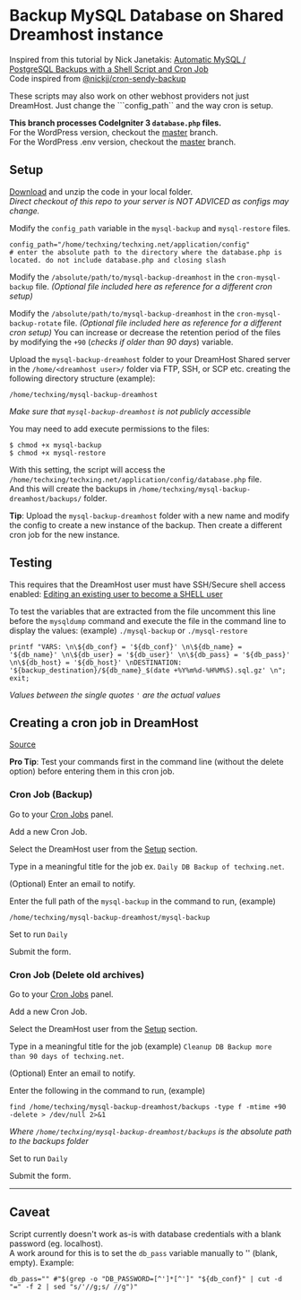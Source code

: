# Backup MySQL Database on Shared Dreamhost instance
Inspired from this tutorial by Nick Janetakis: [Automatic MySQL / PostgreSQL Backups with a Shell Script and Cron Job](https://www.youtube.com/watch?v=kbCytSYPh0E)\
Code inspired from [@nickjj/cron-sendy-backup](https://gist.github.com/nickjj/00b07e522caee02e37951ec6de2a9c95)

These scripts may also work on other webhost providers not just DreamHost. Just change the ```config_path`` and the way cron is setup.

**This branch processes CodeIgniter 3 ```database.php``` files.**\
For the WordPress version, checkout the [master](https://github.com/TechnologyXING/mysql-backup-dreamhost/tree/master) branch.\
For the WordPress .env version, checkout the [master](https://github.com/TechnologyXING/mysql-backup-dreamhost/tree/env) branch.

## Setup
[Download](https://github.com/TechnologyXING/mysql-backup-dreamhost/archive/ci3.zip) and unzip the code in your local folder.\
*Direct checkout of this repo to your server is NOT ADVICED as configs may change.*

Modify the ```config_path``` variable in the  ```mysql-backup``` and ```mysql-restore``` files.
```
config_path="/home/techxing/techxing.net/application/config"
# enter the absolute path to the directory where the database.php is located. do not include database.php and closing slash
```

Modify the ```/absolute/path/to/mysql-backup-dreamhost``` in the ```cron-mysql-backup``` file. *(Optional file included here as reference for a different cron setup)*

Modify the ```/absolute/path/to/mysql-backup-dreamhost``` in the ```cron-mysql-backup-rotate``` file. *(Optional file included here as reference for a different cron setup)*
You can increase or decrease the retention period of the files by modifying the ```+90``` (*checks if older than 90 days*) variable.

Upload the ```mysql-backup-dreamhost``` folder to your DreamHost Shared server in the ```/home/<dreamhost user>/``` folder via FTP, SSH, or SCP etc. creating the following directory structure (example):
 ```
/home/techxing/mysql-backup-dreamhost
 ```
*Make sure that ```mysql-backup-dreamhost``` is not publicly accessible*

You may need to add execute permissions to the files:
```
$ chmod +x mysql-backup
$ chmod +x mysql-restore
```

With this setting, the script will access the ```/home/techxing/techxing.net/application/config/database.php``` file.\
And this will create the backups in ```/home/techxing/mysql-backup-dreamhost/backups/``` folder.

**Tip**: Upload the ```mysql-backup-dreamhost``` folder with a new name and modify the config to create a new instance of the backup. Then create a different cron job for the new instance.

## Testing
This requires that the DreamHost user must have SSH/Secure shell access enabled: [Editing an existing user to become a SHELL user](https://help.dreamhost.com/hc/en-us/articles/216385837-Creating-a-user-with-Shell-SSH-access)

To test the variables that are extracted from the file uncomment this line before the ```mysqldump``` command and execute the file in the command line to display the values: (example) ```./mysql-backup``` or ```./mysql-restore```
```
printf "VARS: \n\${db_conf} = '${db_conf}' \n\${db_name} = '${db_name}' \n\${db_user} = '${db_user}' \n\${db_pass} = '${db_pass}' \n\${db_host} = '${db_host}' \nDESTINATION: '${backup_destination}/${db_name}_$(date +%Y%m%d-%H%M%S).sql.gz' \n"; exit;
```
*Values between the single quotes ```'``` are the actual values*

## Creating a cron job in DreamHost
[Source](https://help.dreamhost.com/hc/en-us/articles/215088668-How-do-I-create-a-cron-job-)

**Pro Tip**: Test your commands first in the command line (without the delete option) before entering them in this cron job.

### Cron Job (Backup)
Go to your [Cron Jobs](https://panel.dreamhost.com/index.cgi?tree=advanced.cron&) panel.

Add a new Cron Job.

Select the DreamHost user from the [Setup](#setup) section.

Type in a meaningful title for the job ex. ```Daily DB Backup of techxing.net```.

(Optional) Enter an email to notify.

Enter the full path of the ```mysql-backup``` in the command to run, (example)
```
/home/techxing/mysql-backup-dreamhost/mysql-backup
```

Set to run ```Daily```

Submit the form.

### Cron Job (Delete old archives)
Go to your [Cron Jobs](https://panel.dreamhost.com/index.cgi?tree=advanced.cron&) panel.

Add a new Cron Job.

Select the DreamHost user from the [Setup](#setup) section.

Type in a meaningful title for the job (example) ```Cleanup DB Backup more than 90 days of techxing.net```.

(Optional) Enter an email to notify.

Enter the following in the command to run, (example)
```
find /home/techxing/mysql-backup-dreamhost/backups -type f -mtime +90 -delete > /dev/null 2>&1
```
*Where ```/home/techxing/mysql-backup-dreamhost/backups``` is the absolute path to the backups folder*

Set to run ```Daily```

Submit the form.

---

## Caveat
Script currently doesn't work as-is with database credentials with a blank password (eg. localhost).\
A work around for this is to set the ```db_pass``` variable manually to '' (blank, empty). Example:
```
db_pass="" #"$(grep -o "DB_PASSWORD=[^']*[^']" "${db_conf}" | cut -d "=" -f 2 | sed "s/'//g;s/ //g")"
```
